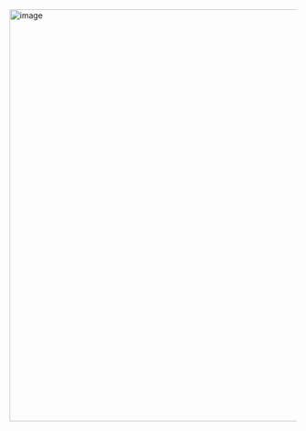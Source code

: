 <img width="952" height="725" alt="image" src="https://github.com/user-attachments/assets/287d6500-9348-47ea-85a0-f9a325bfadcf" />

